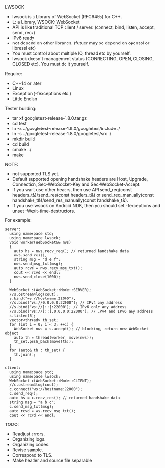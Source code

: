LWSOCK
* lwsock is a Library of WebSocket (RFC6455) for C++.
* L: a Library, WSOCK: WebSocket
* API is like traditional TCP client / server. (connect, bind, listen, accept, send, recv)
* IPv6 ready
* not depend on other libraries. (futuer may be depend on openssl or libressl etc)
* You must control about multiple IO, thread etc by yourself.
* lwsock doesn't management status (CONNECTING, OPEN, CLOSING, CLOSED etc). You must do it yourself.

Require:
* C++14 or later
* Linux
* Exception (-fexceptions etc.)
* Little Endian

Tester building:
* tar xf googletest-release-1.8.0.tar.gz
* cd test
* ln -s ../googletest-release-1.8.0/googletest/include ./
* ln -s ../googletest-release-1.8.0/googletest/src ./
* mkdir build
* cd build
* cmake ../
* make

NOTE:
* not supported TLS yet.
* Default supported opening handshake headers are Host, Upgrade, Connection, Sec-WebSocket-Key and Sec-WebSocket-Accept.
* If you want use other heaers, then use API send_req(const headers_t&)/send_res(const headers_t&) or send_req_manually(const handshake_t&)/send_res_manually(const handshake_t&).
* If you use lwsock on Android NDK, then you should set -fexceptions and unset -Wexit-time-destructors.

For example:
```
server:
  using namespace std;
  using namespace lwsock;
  void worker(WebSocket&& nws)
  {
    auto hs = nws.recv_req(); // returned handshake data
    nws.send_res();
    string msg = "d e f";
    nws.send_msg_txt(msg);
    auto rcvd = nws.recv_msg_txt();
    cout << rcvd << endl;
    nws.send_close(1000);
  }

  WebSocket s(WebSocket::Mode::SERVER);
  //s.ostream4log(cout);
  s.bind("ws://hostname:22000");
  //s.bind("ws://0.0.0.0:22000"); // IPv4 any address
  //s.bind("ws://[::]:22000"); // IPv6 only any address
  //s.bind("ws://[::].0.0.0.0:22000"); // IPv4 and IPv6 any address
  s.listen(5);
  vector<thread> th_set;
  for (int i = 0; i < 3; ++i) {
    WebSocket nws = s.accept(); // blocking, return new WebSocket object
    auto th = thread(worker, move(nws));
    th_set.push_back(move(th));
  }
  for (auto& th : th_set) {
    th.join();
  }

client:
  using namespace std;
  using namespace lwsock;
  WebSocket c(WebSocket::Mode::CLIENT);
  //c.ostream4log(cout);
  c.connect("ws://hostname:22000");
  c.send_req();
  auto hs = c.recv_res(); // returned handshake data
  string msg = "a b c";
  c.send_msg_txt(msg);
  auto rcvd = ws.recv_msg_txt();
  cout << rcvd << endl;

```

TODO:
* Readjust errors.
* Organizing logs.
* Organizing codes.
* Revise sample.
* Correspond to TLS.
* Make header and source file separable
